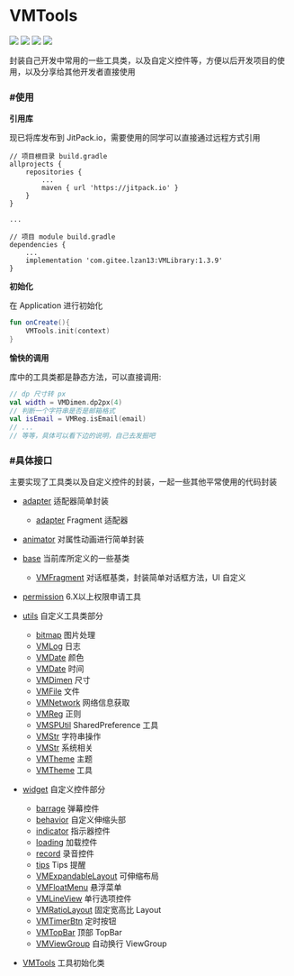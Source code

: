VMTools
=======
[![](https://jitpack.io/v/com.gitee.lzan13/VMLibrary.svg)](https://jitpack.io/#com.gitee.lzan13/VMLibrary)
[![](https://img.shields.io/badge/blog-%E7%A9%BF%E8%A3%A4%E8%A1%A9%E9%97%AF%E5%A4%A9%E4%B8%8B-blue.svg)](https://blog.melove.net)
[![](https://img.shields.io/badge/github-lzan13-blue.svg)](https://github.com/lzan13)
[![](https://img.shields.io/badge/gitee-lzan13-red.svg)](https://gitee.com/lzan13)

封装自己开发中常用的一些工具类，以及自定义控件等，方便以后开发项目的使用，以及分享给其他开发者直接使用


### #使用
**引用库**

现已将库发布到 JitPack.io，需要使用的同学可以直接通过远程方式引用
```
// 项目根目录 build.gradle
allprojects {
	repositories {
		...
		maven { url 'https://jitpack.io' }
	}
}

...

// 项目 module build.gradle
dependencies {
    ...
    implementation 'com.gitee.lzan13:VMLibrary:1.3.9'
}
```

**初始化**

在 Application 进行初始化
```kotlin
fun onCreate(){
    VMTools.init(context)
}
```

**愉快的调用**

库中的工具类都是静态方法，可以直接调用:
```kotlin
// dp 尺寸转 px
val width = VMDimen.dp2px(4)
// 判断一个字符串是否是邮箱格式
val isEmail = VMReg.isEmail(email)
// ...
// 等等，具体可以看下边的说明，自己去发掘吧
```

### #具体接口
主要实现了工具类以及自定义控件的封装，一起一些其他平常使用的代码封装

- [adapter](src/main/java/com/vmloft/develop/library/tools/adapter) 适配器简单封装
    - [adapter](src/main/java/com/vmloft/develop/library/tools/adapter/VMFragmentPagerAdapter) Fragment 适配器
- [animator](src/main/java/com/vmloft/develop/library/tools/animator) 对属性动画进行简单封装

- [base](src/main/java/com/vmloft/develop/library/tools/base) 当前库所定义的一些基类
    - [VMFragment](src/main/java/com/vmloft/develop/library/tools/base/VMBaseDialog.java) 对话框基类，封装简单对话框方法，UI 自定义

- [permission](src/main/java/com/vmloft/develop/library/tools/permission) 6.X以上权限申请工具

- [utils](src/main/java/com/vmloft/develop/library/tools/utils) 自定义工具类部分
    - [bitmap](src/main/java/com/vmloft/develop/library/tools/utils/bitmap) 图片处理
    - [VMLog](src/main/java/com/vmloft/develop/library/tools/utils/logger) 日志
    - [VMDate](src/main/java/com/vmloft/develop/library/tools/utils/VMColor.java) 颜色
    - [VMDate](src/main/java/com/vmloft/develop/library/tools/utils/VMDate.java) 时间
    - [VMDimen](src/main/java/com/vmloft/develop/library/tools/utils/VMDimen.java) 尺寸
    - [VMFile](src/main/java/com/vmloft/develop/library/tools/utils/VMFile.java) 文件
    - [VMNetwork](src/main/java/com/vmloft/develop/library/tools/utils/VMNetwork.java) 网络信息获取
    - [VMReg](src/main/java/com/vmloft/develop/library/tools/utils/VMReg.java) 正则
    - [VMSPUtil](src/main/java/com/vmloft/develop/library/tools/utils/VMSPUtil.java) SharedPreference 工具
    - [VMStr](src/main/java/com/vmloft/develop/library/tools/utils/VMStr.java) 字符串操作
    - [VMStr](src/main/java/com/vmloft/develop/library/tools/utils/VMSystem.java) 系统相关
    - [VMTheme](src/main/java/com/vmloft/develop/library/tools/utils/VMTheme.java) 主题
    - [VMTheme](src/main/java/com/vmloft/develop/library/tools/utils/VMUtils.java) 工具

- [widget](src/main/java/com/vmloft/develop/library/tools/widget) 自定义控件部分
    - [barrage](src/main/java/com/vmloft/develop/library/tools/widget/barrage) 弹幕控件
    - [behavior](src/main/java/com/vmloft/develop/library/tools/widget/behavior) 自定义伸缩头部
    - [indicator](src/main/java/com/vmloft/develop/library/tools/widget/indicator) 指示器控件
    - [loading](src/main/java/com/vmloft/develop/library/tools/widget/loading) 加载控件
    - [record](src/main/java/com/vmloft/develop/library/tools/widget/record) 录音控件
    - [tips](src/main/java/com/vmloft/develop/library/tools/widget/tips) Tips 提醒
    - [VMExpandableLayout](src/main/java/com/vmloft/develop/library/tools/widget/VMExpandableLayout.java) 可伸缩布局
    - [VMFloatMenu](src/main/java/com/vmloft/develop/library/tools/widget/VMFloatMenu.java) 悬浮菜单
    - [VMLineView](src/main/java/com/vmloft/develop/library/tools/widget/VMLineView.java) 单行选项控件
    - [VMRatioLayout](src/main/java/com/vmloft/develop/library/tools/widget/VMRatioLayout.java) 固定宽高比 Layout
    - [VMTimerBtn](src/main/java/com/vmloft/develop/library/tools/widget/VMTimerBtn.java) 定时按钮
    - [VMTopBar](src/main/java/com/vmloft/develop/library/tools/widget/VMTopBar.java) 顶部 TopBar
    - [VMViewGroup](src/main/java/com/vmloft/develop/library/tools/widget/VMViewGroup.java) 自动换行 ViewGroup

- [VMTools](src/main/java/com/vmloft/develop/library/tools/VMTools.java) 工具初始化类
